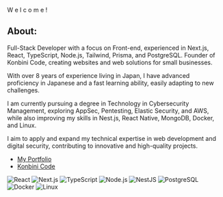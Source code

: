 W e l c o m e !

## About:
Full-Stack Developer with a focus on Front-end, experienced in Next.js, React, TypeScript, Node.js, Tailwind, Prisma, and PostgreSQL. Founder of Konbini Code, creating websites and web solutions for small businesses.

With over 8 years of experience living in Japan, I have advanced proficiency in Japanese and a fast learning ability, easily adapting to new challenges.

I am currently pursuing a degree in Technology in Cybersecurity Management, exploring AppSec, Pentesting, Elastic Security, and AWS, while also improving my skills in Nest.js, React Native, MongoDB, Docker, and Linux.

I aim to apply and expand my technical expertise in web development and digital security, contributing to innovative and high-quality projects.

- [My Portfolio](https://fernandohiroshi.com)
- [Konbini Code](https://konbinicode.com/en)

![React](https://img.shields.io/badge/React-61DAFB?style=for-the-badge&logo=react&logoColor=black)
![Next.js](https://img.shields.io/badge/Next.js-000000?style=for-the-badge&logo=nextdotjs&logoColor=white)
![TypeScript](https://img.shields.io/badge/TypeScript-3178C6?style=for-the-badge&logo=typescript&logoColor=white)
![Node.js](https://img.shields.io/badge/Node.js-339933?style=for-the-badge&logo=node.js&logoColor=white)
![NestJS](https://img.shields.io/badge/NestJS-E0234E?style=for-the-badge&logo=nestjs&logoColor=white)
![PostgreSQL](https://img.shields.io/badge/PostgreSQL-336791?style=for-the-badge&logo=postgresql&logoColor=white)
![Docker](https://img.shields.io/badge/Docker-2496ED?style=for-the-badge&logo=docker&logoColor=white)
![Linux](https://img.shields.io/badge/Linux-FCC624?style=for-the-badge&logo=linux&logoColor=black)





